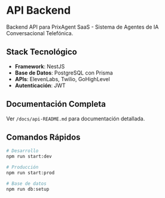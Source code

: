 # API Backend

Backend API para PrixAgent SaaS - Sistema de Agentes de IA Conversacional Telefónica.

## Stack Tecnológico

- **Framework**: NestJS
- **Base de Datos**: PostgreSQL con Prisma
- **APIs**: ElevenLabs, Twilio, GoHighLevel
- **Autenticación**: JWT

## Documentación Completa

Ver `/docs/api-README.md` para documentación detallada.

## Comandos Rápidos

```bash
# Desarrollo
npm run start:dev

# Producción
npm run start:prod

# Base de datos
npm run db:setup
```
